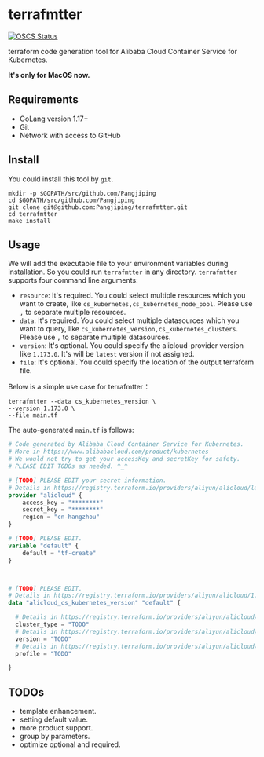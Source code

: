# terrafmtter
[![OSCS Status](https://www.oscs1024.com/platform/badge/Pangjiping/terrafmtter.svg?size=small)](https://www.oscs1024.com/project/Pangjiping/terrafmtter?ref=badge_small)

terraform code generation tool for Alibaba Cloud Container Service for Kubernetes. 

**It's only for MacOS now.**

## Requirements
- GoLang version 1.17+
- Git
- Network with access to GitHub


## Install
You could install this tool by `git`.
```shell
mkdir -p $GOPATH/src/github.com/Pangjiping
cd $GOPATH/src/github.com/Pangjiping
git clone git@github.com:Pangjiping/terrafmtter.git
cd terrafmtter
make install
```

## Usage
We will add the executable file to your environment variables during installation.
So you could run `terrafmtter` in any directory.
`terrafmtter` supports four command line arguments:
- `resource`: It's required. You could select multiple resources which you want to create, like `cs_kubernetes,cs_kubernetes_node_pool`. Please use `,` to separate multiple resources.
- `data`: It's required. You could select multiple datasources which you want to query, like `cs_kubernetes_version,cs_kubernetes_clusters`. Please use `,` to separate multiple datasources.
- `version`: It's optional. You could specify the alicloud-provider version like `1.173.0`. It's will be `latest` version if not assigned.
- `file`: It's optional. You could specify the location of the output terraform file. 

Below is a simple use case for terrafmtter：
```shell
terrafmtter --data cs_kubernetes_version \
--version 1.173.0 \
--file main.tf
```

The auto-generated `main.tf` is follows:
```terraform
# Code generated by Alibaba Cloud Container Service for Kubernetes.
# More in https://www.alibabacloud.com/product/kubernetes
# We would not try to get your accessKey and secretKey for safety.
# PLEASE EDIT TODOs as needed. ^_^

# [TODO] PLEASE EDIT your secret information.
# Details in https://registry.terraform.io/providers/aliyun/alicloud/latest/docs
provider "alicloud" {
    access_key = "********"
    secret_key = "********"
    region = "cn-hangzhou"
}

# [TODO] PLEASE EDIT.
variable "default" {
    default = "tf-create"
}



# [TODO] PLEASE EDIT.
# Details in https://registry.terraform.io/providers/aliyun/alicloud/1.173.0/docs/data-sources/cs_kubernetes_version
data "alicloud_cs_kubernetes_version" "default" {

  # Details in https://registry.terraform.io/providers/aliyun/alicloud/1.173.0/docs/data-sources/cs_kubernetes_version#cluster_type
  cluster_type = "TODO"
  # Details in https://registry.terraform.io/providers/aliyun/alicloud/1.173.0/docs/data-sources/cs_kubernetes_version#version
  version = "TODO"
  # Details in https://registry.terraform.io/providers/aliyun/alicloud/1.173.0/docs/data-sources/cs_kubernetes_version#profile
  profile = "TODO"

}
```

## TODOs
- template enhancement.
- setting default value.
- more product support.
- group by parameters.
- optimize optional and required.


